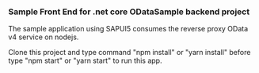 <h3>Sample Front End for .net core ODataSample backend project</h3>

The sample application using SAPUI5 consumes the reverse proxy OData v4 service on nodejs.

Clone this project and type command "npm install" or "yarn install" before type "npm start" or "yarn start" to run this app.

